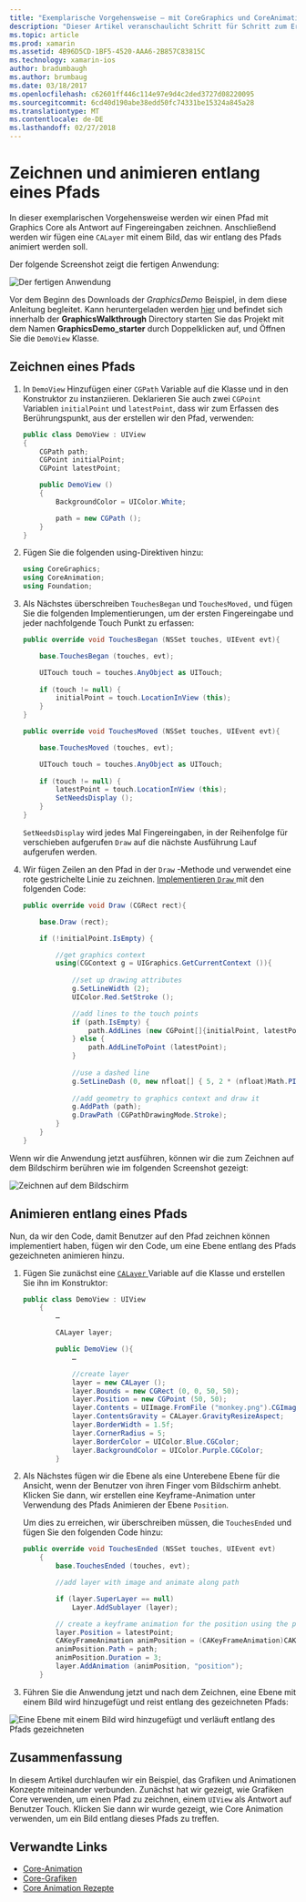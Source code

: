 ```yaml
---
title: "Exemplarische Vorgehensweise – mit CoreGraphics und CoreAnimation"
description: "Dieser Artikel veranschaulicht Schritt für Schritt zum Erstellen einer Anwendung, die Core-Grafiken und Core Animation verwendet. Es wird gezeigt, wie auf dem Bildschirm als Antwort auf Benutzer Touch gezeichnet werden soll und wie ein Bild entlang eines Pfads animiert."
ms.topic: article
ms.prod: xamarin
ms.assetid: 4B96D5CD-1BF5-4520-AAA6-2B857C83815C
ms.technology: xamarin-ios
author: bradumbaugh
ms.author: brumbaug
ms.date: 03/18/2017
ms.openlocfilehash: c62601ff446c114e97e9d4c2ded3727d08220095
ms.sourcegitcommit: 6cd40d190abe38edd50fc74331be15324a845a28
ms.translationtype: MT
ms.contentlocale: de-DE
ms.lasthandoff: 02/27/2018
---
```

# <a name="drawing-and-animating-along-a-path"></a>Zeichnen und animieren entlang eines Pfads

In dieser exemplarischen Vorgehensweise werden wir einen Pfad mit Graphics Core als Antwort auf Fingereingaben zeichnen. Anschließend werden wir fügen eine `CALayer` mit einem Bild, das wir entlang des Pfads animiert werden soll.

Der folgende Screenshot zeigt die fertigen Anwendung:

![](graphics-animation-walkthrough-images/00-final-app.png "Der fertigen Anwendung")

Vor dem Beginn des Downloads der *GraphicsDemo* Beispiel, in dem diese Anleitung begleitet. Kann heruntergeladen werden [hier](https://developer.xamarin.com/samples/monotouch/GraphicsAndAnimation/) und befindet sich innerhalb der **GraphicsWalkthrough** Directory starten Sie das Projekt mit dem Namen **GraphicsDemo_starter** durch Doppelklicken auf, und Öffnen Sie die `DemoView` Klasse.

## <a name="drawing-a-path"></a>Zeichnen eines Pfads


1. In `DemoView` Hinzufügen einer `CGPath` Variable auf die Klasse und in den Konstruktor zu instanziieren. Deklarieren Sie auch zwei `CGPoint` Variablen `initialPoint` und `latestPoint`, dass wir zum Erfassen des Berührungspunkt, aus der erstellen wir den Pfad, verwenden:
    
    ```csharp
    public class DemoView : UIView
    {
        CGPath path;
        CGPoint initialPoint;
        CGPoint latestPoint;
    
        public DemoView ()
        {
            BackgroundColor = UIColor.White;
    
            path = new CGPath ();
        }
    }
    ```

2. Fügen Sie die folgenden using-Direktiven hinzu:

    ```csharp
    using CoreGraphics;
    using CoreAnimation;
    using Foundation;
    ```

3. Als Nächstes überschreiben `TouchesBegan` und `TouchesMoved,` und fügen Sie die folgenden Implementierungen, um der ersten Fingereingabe und jeder nachfolgende Touch Punkt zu erfassen:

    ```csharp
    public override void TouchesBegan (NSSet touches, UIEvent evt){
    
        base.TouchesBegan (touches, evt);
    
        UITouch touch = touches.AnyObject as UITouch;
        
        if (touch != null) {
            initialPoint = touch.LocationInView (this);
        }
    }
    
    public override void TouchesMoved (NSSet touches, UIEvent evt){
    
        base.TouchesMoved (touches, evt);
    
        UITouch touch = touches.AnyObject as UITouch;
        
        if (touch != null) {
            latestPoint = touch.LocationInView (this);
            SetNeedsDisplay ();
        }
    }
    ```

    `SetNeedsDisplay` wird jedes Mal Fingereingaben, in der Reihenfolge für verschieben aufgerufen `Draw` auf die nächste Ausführung Lauf aufgerufen werden.

4. Wir fügen Zeilen an den Pfad in der `Draw` -Methode und verwendet eine rote gestrichelte Linie zu zeichnen. [Implementieren `Draw` ](~/ios/platform/graphics-animation-ios/core-graphics.md) mit den folgenden Code:

    ```csharp
    public override void Draw (CGRect rect){
    
        base.Draw (rect);
    
        if (!initialPoint.IsEmpty) {
    
            //get graphics context
            using(CGContext g = UIGraphics.GetCurrentContext ()){
                    
                //set up drawing attributes
                g.SetLineWidth (2);
                UIColor.Red.SetStroke ();
    
                //add lines to the touch points
                if (path.IsEmpty) {
                    path.AddLines (new CGPoint[]{initialPoint, latestPoint});
                } else {
                    path.AddLineToPoint (latestPoint);
                }
            
                //use a dashed line
                g.SetLineDash (0, new nfloat[] { 5, 2 * (nfloat)Math.PI });
                                
                //add geometry to graphics context and draw it
                g.AddPath (path);       
                g.DrawPath (CGPathDrawingMode.Stroke);
            }
        }
    }
    ```

Wenn wir die Anwendung jetzt ausführen, können wir die zum Zeichnen auf dem Bildschirm berühren wie im folgenden Screenshot gezeigt:

![](graphics-animation-walkthrough-images/01-path.png "Zeichnen auf dem Bildschirm")

## <a name="animating-along-a-path"></a>Animieren entlang eines Pfads

Nun, da wir den Code, damit Benutzer auf den Pfad zeichnen können implementiert haben, fügen wir den Code, um eine Ebene entlang des Pfads gezeichneten animieren hinzu.

1. Fügen Sie zunächst eine [ `CALayer` ](~/ios/platform/graphics-animation-ios/core-animation.md) Variable auf die Klasse und erstellen Sie ihn im Konstruktor:

    ```csharp
    public class DemoView : UIView
        {
            …
    
            CALayer layer;
    
            public DemoView (){
                …
    
                //create layer
                layer = new CALayer ();
                layer.Bounds = new CGRect (0, 0, 50, 50);
                layer.Position = new CGPoint (50, 50);
                layer.Contents = UIImage.FromFile ("monkey.png").CGImage;
                layer.ContentsGravity = CALayer.GravityResizeAspect;
                layer.BorderWidth = 1.5f;
                layer.CornerRadius = 5;
                layer.BorderColor = UIColor.Blue.CGColor;
                layer.BackgroundColor = UIColor.Purple.CGColor;
            }
    ```

2. Als Nächstes fügen wir die Ebene als eine Unterebene Ebene für die Ansicht, wenn der Benutzer von ihren Finger vom Bildschirm anhebt. Klicken Sie dann, wir erstellen eine Keyframe-Animation unter Verwendung des Pfads Animieren der Ebene `Position`.

    Um dies zu erreichen, wir überschreiben müssen, die `TouchesEnded` und fügen Sie den folgenden Code hinzu:

    ```csharp
    public override void TouchesEnded (NSSet touches, UIEvent evt)
        {
            base.TouchesEnded (touches, evt);

            //add layer with image and animate along path

            if (layer.SuperLayer == null)
                Layer.AddSublayer (layer);

            // create a keyframe animation for the position using the path
            layer.Position = latestPoint;
            CAKeyFrameAnimation animPosition = (CAKeyFrameAnimation)CAKeyFrameAnimation.FromKeyPath ("position");
            animPosition.Path = path;
            animPosition.Duration = 3;
            layer.AddAnimation (animPosition, "position");
        }
    ```

3. Führen Sie die Anwendung jetzt und nach dem Zeichnen, eine Ebene mit einem Bild wird hinzugefügt und reist entlang des gezeichneten Pfads:

![](graphics-animation-walkthrough-images/00-final-app.png "Eine Ebene mit einem Bild wird hinzugefügt und verläuft entlang des Pfads gezeichneten")

## <a name="summary"></a>Zusammenfassung

In diesem Artikel durchlaufen wir ein Beispiel, das Grafiken und Animationen Konzepte miteinander verbunden. Zunächst hat wir gezeigt, wie Grafiken Core verwenden, um einen Pfad zu zeichnen, einem `UIView` als Antwort auf Benutzer Touch. Klicken Sie dann wir wurde gezeigt, wie Core Animation verwenden, um ein Bild entlang dieses Pfads zu treffen.


## <a name="related-links"></a>Verwandte Links

- [Core-Animation](~/ios/platform/graphics-animation-ios/core-animation.md)
- [Core-Grafiken](~/ios/platform/graphics-animation-ios/core-graphics.md)
- [Core Animation Rezepte](https://developer.xamarin.com/recipes/ios/animation/coreanimation)
